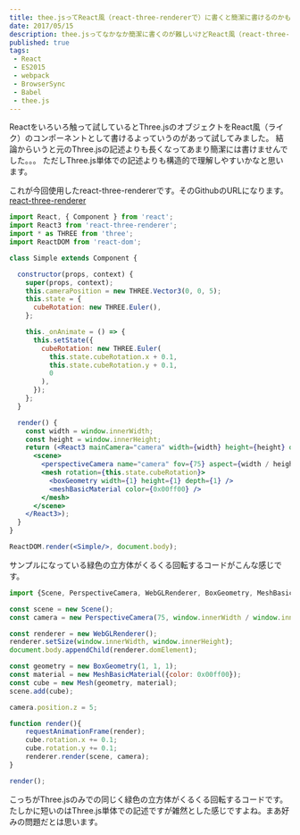 ```yaml
---
title: thee.jsってReact風（react-three-rendererで）に書くと簡潔に書けるのかもしれない。
date: 2017/05/15
description: thee.jsってなかなか簡潔に書くのが難しいけどReact風（react-three-rendererで）に書くと簡潔に書けるのかもしれない。
published: true
tags: 
 - React
 - ES2015
 - webpack
 - BrowserSync
 - Babel
 - thee.js
---
```


Reactをいろいろ触って試しているとThree.jsのオブジェクトをReact風（ライク）のコンポーネントとして書けるよっていうのがあって試してみました。
結論からいうと元のThree.jsの記述よりも長くなってあまり簡潔には書けませんでした。。。
ただしThree.js単体での記述よりも構造的で理解しやすいかなと思います。

<!-- more -->

これが今回使用したreact-three-rendererです。そのGithubのURLになります。  
[react-three-renderer](https://github.com/toxicFork/react-three-renderer)

```jsx
import React, { Component } from 'react';
import React3 from 'react-three-renderer';
import * as THREE from 'three';
import ReactDOM from 'react-dom';

class Simple extends Component {

  constructor(props, context) {
    super(props, context);
    this.cameraPosition = new THREE.Vector3(0, 0, 5);
    this.state = {
      cubeRotation: new THREE.Euler(),
    };

    this._onAnimate = () => {
      this.setState({
        cubeRotation: new THREE.Euler(
          this.state.cubeRotation.x + 0.1,
          this.state.cubeRotation.y + 0.1,
          0
        ),
      });
    };
  }

  render() {
    const width = window.innerWidth;
    const height = window.innerHeight;
    return (<React3 mainCamera="camera" width={width} height={height} onAnimate={this._onAnimate}>
      <scene>
        <perspectiveCamera name="camera" fov={75} aspect={width / height} near={0.1} far={1000} position={this.cameraPosition} />
        <mesh rotation={this.state.cubeRotation}>
          <boxGeometry width={1} height={1} depth={1} />
          <meshBasicMaterial color={0x00ff00} />
        </mesh>
      </scene>
    </React3>);
  }
}

ReactDOM.render(<Simple/>, document.body);
```
サンプルになっている緑色の立方体がくるくる回転するコードがこんな感じです。

```javascript
import {Scene, PerspectiveCamera, WebGLRenderer, BoxGeometry, MeshBasicMaterial, Mesh} from 'three';

const scene = new Scene();
const camera = new PerspectiveCamera(75, window.innerWidth / window.innerHeight, 0.1, 1000);

const renderer = new WebGLRenderer();
renderer.setSize(window.innerWidth, window.innerHeight);
document.body.appendChild(renderer.domElement);

const geometry = new BoxGeometry(1, 1, 1);
const material = new MeshBasicMaterial({color: 0x00ff00});
const cube = new Mesh(geometry, material);
scene.add(cube);

camera.position.z = 5;

function render(){
	requestAnimationFrame(render);
	cube.rotation.x += 0.1;
	cube.rotation.y += 0.1;
	renderer.render(scene, camera);
}

render();
```
こっちがThree.jsのみでの同じく緑色の立方体がくるくる回転するコードです。
たしかに短いのはThree.js単体での記述ですが雑然とした感じですよね。まあ好みの問題だとは思います。
